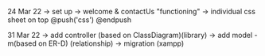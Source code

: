 24 Mar 22
-> set up
-> welcome & contactUs "functioning"
-> individual css sheet on top
@push('css')
    <link rel="stylesheet" href="{{asset('css/contact.css')}}">
@endpush

31 Mar 22
-> add controller (based on ClassDiagram)(library)
-> add model -m(based on ER-D) (relationship)
-> migration (xampp)